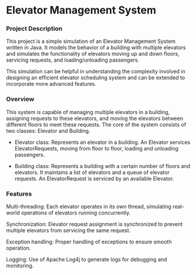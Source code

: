 # Elevator Management System
### Project Description
This project is a simple simulation of an Elevator Management System written in Java. It models the behavior of a building with multiple elevators and simulates the functionality of elevators moving up and down floors, servicing requests, and loading/unloading passengers.

This simulation can be helpful in understanding the complexity involved in designing an efficient elevator scheduling system and can be extended to incorporate more advanced features.

### Overview
This system is capable of managing multiple elevators in a building, assigning requests to these elevators, and moving the elevators between different floors to meet these requests. The core of the system consists of two classes: Elevator and Building.

- Elevator class: Represents an elevator in a building. An Elevator services ElevatorRequests, moving from floor to floor, loading and unloading passengers.

- Building class: Represents a building with a certain number of floors and elevators. It maintains a list of elevators and a queue of elevator requests. An ElevatorRequest is serviced by an available Elevator.

### Features
Multi-threading: Each elevator operates in its own thread, simulating real-world operations of elevators running concurrently.

Synchronization: Elevator request assignment is synchronized to prevent multiple elevators from servicing the same request.

Exception handling: Proper handling of exceptions to ensure smooth operation.

Logging: Use of Apache Log4j to generate logs for debugging and monitoring.
 
